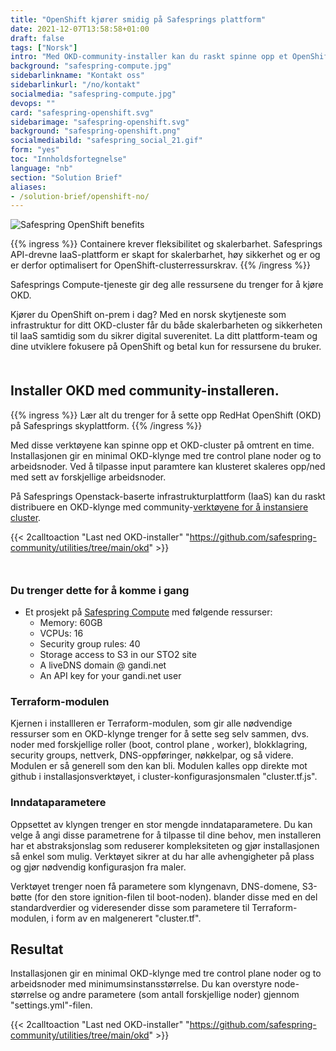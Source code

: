 ```yaml
---
title: "OpenShift kjører smidig på Safesprings plattform"
date: 2021-12-07T13:58:58+01:00
draft: false
tags: ["Norsk"]
intro: "Med OKD-community-installer kan du raskt spinne opp et OpenShift-cluster."
background: "safespring-compute.jpg"
sidebarlinkname: "Kontakt oss"
sidebarlinkurl: "/no/kontakt"
socialmedia: "safespring-compute.jpg"
devops: ""
card: "safespring-openshift.svg"
sidebarimage: "safespring-openshift.svg"
background: "safespring-openshift.png"
socialmediabild: "safespring_social_21.gif"
form: "yes"
toc: "Innholdsfortegnelse"
language: "nb"
section: "Solution Brief"
aliases:
- /solution-brief/openshift-no/
---
```


![Safespring OpenShift benefits](/img/safespring_key-points-openshift-2.svg)

{{% ingress %}}
Containere krever fleksibilitet og skalerbarhet. Safesprings API-drevne IaaS-plattform er skapt for skalerbarhet, høy sikkerhet og er og er derfor optimalisert for OpenShift-clusterressurskrav.
{{% /ingress %}}

Safesprings Compute-tjeneste gir deg alle ressursene du trenger for å kjøre OKD.

Kjører du OpenShift on-prem i dag? Med en norsk skytjeneste som infrastruktur for ditt OKD-cluster får du både skalerbarheten og sikkerheten til IaaS samtidig som du sikrer digital suverenitet. La ditt plattform-team og dine utviklere fokusere på OpenShift og betal kun for ressursene du bruker.

<div style="margin-bottom:50px;"></div>

<script data-theme="solarized-dark" id="asciicast-J98pWS97p1zAHM8L1VFmB7Bre" src="https://asciinema.org/a/J98pWS97p1zAHM8L1VFmB7Bre.js" data-autoplay="true" data-loop="true" data-speed="2" async></script>

## Installer OKD med community-installeren.

{{% ingress %}}
Lær alt du trenger for å sette opp RedHat OpenShift (OKD) på Safesprings skyplattform.
{{% /ingress %}}

Med disse verktøyene kan spinne opp et OKD-cluster på omtrent en time. Installasjonen gir en minimal OKD-klynge med tre control plane noder og to arbeidsnoder. Ved å tilpasse input paramtere kan klusteret skaleres opp/ned med sett av forskjellige arbeidsnoder.

På Safesprings Openstack-baserte infrastrukturplattform (IaaS) kan du raskt distribuere en OKD-klynge med community-[verktøyene for å instansiere cluster][1].

{{< 2calltoaction "Last ned OKD-installer" "https://github.com/safespring-community/utilities/tree/main/okd" >}}

<div style="margin-bottom:50px;"></div>

### Du trenger dette for å komme i gang

- Et prosjekt på [Safespring Compute](/no/tjenester/compute/) med følgende ressurser:
  - Memory: 60GB
  - VCPUs: 16
  - Security group rules: 40
  - Storage access to S3 in our STO2 site
  - A liveDNS domain @ gandi.net
  - An API key for your gandi.net user

### Terraform-modulen

Kjernen i installleren er Terraform-modulen, som gir alle nødvendige ressurser som en OKD-klynge trenger for å sette seg selv sammen, dvs. noder med forskjellige roller (boot, control plane , worker), blokklagring, security groups, nettverk, DNS-oppføringer, nøkkelpar, og så videre. Modulen er så generell som den kan bli. Modulen kalles opp direkte mot github i installasjonsverktøyet, i cluster-konfigurasjonsmalen "cluster.tf.js".

### Inndataparametere

Oppsettet av klyngen trenger en stor mengde inndataparametere. Du kan velge å angi disse parametrene for å tilpasse til dine behov, men installeren har et abstraksjonslag som reduserer kompleksiteten og gjør installasjonen så enkel som mulig. Verktøyet sikrer at du har alle avhengigheter på plass og gjør nødvendig konfigurasjon fra maler.

Verktøyet trenger noen få parametere som klyngenavn, DNS-domene, S3-bøtte (for den store ignition-filen til boot-noden). blander disse med en del standardverdier og videresender disse som parametere til Terraform-modulen, i form av en malgenerert "cluster.tf".

## Resultat

Installasjonen gir en minimal OKD-klynge med tre control plane noder og to arbeidsnoder med minimumsinstansstørrelse. Du kan overstyre node-størrelse og andre parametere (som antall forskjellige noder) gjennom "settings.yml"-filen.

{{< 2calltoaction "Last ned OKD-installer" "https://github.com/safespring-community/utilities/tree/main/okd" >}}

[1]: https://github.com/safespring-community/utilities/tree/main/okd
